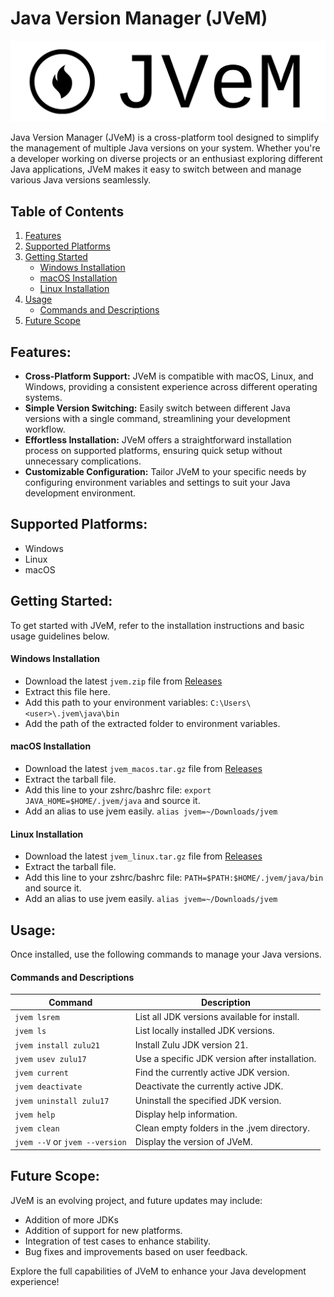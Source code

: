 # Java Version Manager (JVeM)

![JVeM](/public/final-logo-black.png)

Java Version Manager (JVeM) is a cross-platform tool designed to simplify the management of multiple Java versions on your system. Whether you're a developer working on diverse projects or an enthusiast exploring different Java applications, JVeM makes it easy to switch between and manage various Java versions seamlessly.

## Table of Contents

1. [Features](#features)
2. [Supported Platforms](#supported-platforms)
3. [Getting Started](#getting-started)
   - [Windows Installation](#windows-installation)
   - [macOS Installation](#macos-installation)
   - [Linux Installation](#linux-installation)
4. [Usage](#usage)
   - [Commands and Descriptions](#commands-and-descriptions)
5. [Future Scope](#future-scope)

## Features:

- **Cross-Platform Support:** JVeM is compatible with macOS, Linux, and Windows, providing a consistent experience across different operating systems.
- **Simple Version Switching:** Easily switch between different Java versions with a single command, streamlining your development workflow.
- **Effortless Installation:** JVeM offers a straightforward installation process on supported platforms, ensuring quick setup without unnecessary complications.
- **Customizable Configuration:** Tailor JVeM to your specific needs by configuring environment variables and settings to suit your Java development environment.

## Supported Platforms:

- Windows
- Linux
- macOS

## Getting Started:

To get started with JVeM, refer to the installation instructions and basic usage guidelines below.

#### Windows Installation

- Download the latest `jvem.zip` file from [Releases](https://github.com/anusikh/jvem/releases)
- Extract this file here.
- Add this path to your environment variables: `C:\Users\<user>\.jvem\java\bin`
- Add the path of the extracted folder to environment variables.

#### macOS Installation

- Download the latest `jvem_macos.tar.gz` file from [Releases](https://github.com/anusikh/jvem/releases)
- Extract the tarball file.
- Add this line to your zshrc/bashrc file: `export JAVA_HOME=$HOME/.jvem/java` and source it.
- Add an alias to use jvem easily. `alias jvem=~/Downloads/jvem`

#### Linux Installation

- Download the latest `jvem_linux.tar.gz` file from [Releases](https://github.com/anusikh/jvem/releases)
- Extract the tarball file.
- Add this line to your zshrc/bashrc file: `PATH=$PATH:$HOME/.jvem/java/bin` and source it.
- Add an alias to use jvem easily. `alias jvem=~/Downloads/jvem`

## Usage:

Once installed, use the following commands to manage your Java versions.

#### Commands and Descriptions

| Command                        | Description                                    |
| ------------------------------ | ---------------------------------------------- |
| `jvem lsrem`                   | List all JDK versions available for install.   |
| `jvem ls`                      | List locally installed JDK versions.           |
| `jvem install zulu21`          | Install Zulu JDK version 21.                   |
| `jvem usev zulu17`             | Use a specific JDK version after installation. |
| `jvem current`                 | Find the currently active JDK version.         |
| `jvem deactivate`              | Deactivate the currently active JDK.           |
| `jvem uninstall zulu17`        | Uninstall the specified JDK version.           |
| `jvem help`                    | Display help information.                      |
| `jvem clean`                   | Clean empty folders in the .jvem directory.    |
| `jvem --V` or `jvem --version` | Display the version of JVeM.                   |

## Future Scope:

JVeM is an evolving project, and future updates may include:

- Addition of more JDKs
- Addition of support for new platforms.
- Integration of test cases to enhance stability.
- Bug fixes and improvements based on user feedback.

Explore the full capabilities of JVeM to enhance your Java development experience!
